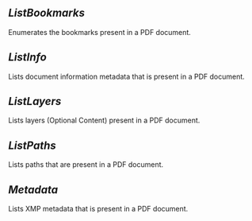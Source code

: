 ## ***ListBookmarks***
Enumerates the bookmarks present in a PDF document.

## ***ListInfo***
Lists document information metadata that is present in a PDF document.

## ***ListLayers***
Lists layers (Optional Content) present in a PDF document.

## ***ListPaths***
Lists paths that are present in a PDF document.

## ***Metadata***
Lists XMP metadata that is present in a PDF document.
